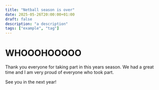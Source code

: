 ```yaml
---
title: "Netball season is over"
date: 2025-05-26T20:00:00+01:00
draft: false
description: "a description"
tags: ["example", "tag"]
---
```


# WHOOOHOOOOO

Thank you everyone for taking part in this years season. We had a great time and I am very proud of everyone who took part.

See you in the next year!